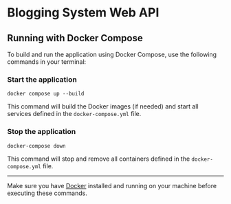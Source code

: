 # Blogging System Web API

## Running with Docker Compose

To build and run the application using Docker Compose, use the following commands in your terminal:

### Start the application
```
docker compose up --build
```
This command will build the Docker images (if needed) and start all services defined in the `docker-compose.yml` file.

### Stop the application
```
docker-compose down
```
This command will stop and remove all containers defined in the `docker-compose.yml` file.

---

Make sure you have [Docker](https://www.docker.com/products/docker-desktop/) installed and running on your machine before executing these commands.
